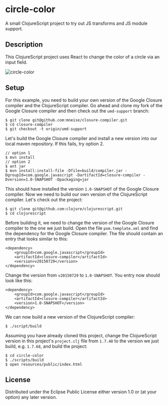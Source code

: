 # circle-color

A small ClojureScript project to try out JS transforms and JS module support.

## Description

This ClojureScript project uses React to change the color of a circle via an input field.

![circle-color](http://g.recordit.co/JHZkwcEBoX.gif)

## Setup

For this example, you need to build your own version of the Google Closure compiler and the ClojureScript compiler. Go ahead and clone my fork of the Google Closure compiler and then check out the `umd-support` branch:

```
$ git clone git@github.com:mneise/closure-compiler.git
$ cd closure-compiler
$ git checkout -t origin/umd-support
```

Let's build the Google Closure compiler and install a new version into our local maven repository. If this fails, try option 2.

```
// option 1
$ mvn install
// option 2
$ ant jar
$ mvn install:install-file -Dfile=build/compiler.jar -DgroupId=com.google.javascript -DartifactId=closure-compiler -Dversion=1.0-SNAPSHOT -Dpackaging=jar
```

This should have installed the version `1.0-SNAPSHOT` of the Google Closure compiler. Now we need to build our own version of the ClojureScript compiler. Let's check out the project:

```
$ git clone git@github.com:clojure/clojurescript.git
$ cd clojurescript
```

Before building it, we need to change the version of the Google Closure compiler to the one we just build. Open the file `pom.template.xml` and find the dependency for the Google Closure compiler. The file should contain an entry that looks similar to this:

```
<dependency>
    <groupId>com.google.javascript</groupId>
    <artifactId>closure-compiler</artifactId>
    <version>v20150729</version>
</dependency>
```

Change the version from `v20150729` to `1.0-SNAPSHOT`. You entry now should look like this:

```
<dependency>
    <groupId>com.google.javascript</groupId>
    <artifactId>closure-compiler</artifactId>
    <version>1.0-SNAPSHOT</version>
</dependency>
```

We can now build a new version of the ClojureScript compiler:

```
$ ./script/build
```

Assuming you have already cloned this project, change the ClojureScript version in this project's `project.clj` file from `1.7.48` to the version we just build, e.g. `1.7.68`, and build the project:

```
$ cd circle-color
$ ./scripts/build
$ open resources/public/index.html
```

## License

Distributed under the Eclipse Public License either version 1.0 or (at your option) any later version.
